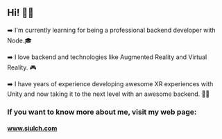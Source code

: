 ## Hi! 🤚🏼

➡️ I'm currently learning for being a professional backend developer with Node.🎓

➡️ I love backend and technologies like Augmented Reality and Virtual Reality. 🎮

➡️ I have years of experience developing awesome XR experiences with Unity and now taking it to the next level with an awesome backend. 👍🏼

### If you want to know more about me, visit my web page:
 #### www.siulch.com
